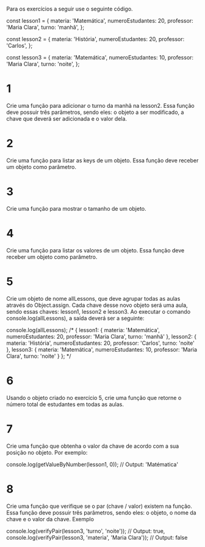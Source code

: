 Para os exercícios a seguir use o seguinte código.

const lesson1 = {
  materia: 'Matemática',
  numeroEstudantes: 20,
  professor: 'Maria Clara',
  turno: 'manhã',
};

const lesson2 = {
  materia: 'História',
  numeroEstudantes: 20,
  professor: 'Carlos',
};

const lesson3 = {
  materia: 'Matemática',
  numeroEstudantes: 10,
  professor: 'Maria Clara',
  turno: 'noite',
};

# 1 
Crie uma função para adicionar o turno da manhã na lesson2. Essa função deve possuir três parâmetros, sendo eles: o objeto a ser modificado, a chave que deverá ser adicionada e o valor dela.

# 2 
Crie uma função para listar as keys de um objeto. Essa função deve receber um objeto como parâmetro.

# 3 
Crie uma função para mostrar o tamanho de um objeto.

# 4 
Crie uma função para listar os valores de um objeto. Essa função deve receber um objeto como parâmetro.

# 5 
Crie um objeto de nome allLessons, que deve agrupar todas as aulas através do Object.assign. Cada chave desse novo objeto será uma aula, sendo essas chaves: lesson1, lesson2 e lesson3. Ao executar o comando console.log(allLessons), a saída deverá ser a seguinte:

console.log(allLessons);
/*
{
  lesson1:
   { materia: 'Matemática',
     numeroEstudantes: 20,
     professor: 'Maria Clara',
     turno: 'manhã' },
  lesson2:
   { materia: 'História',
     numeroEstudantes: 20,
     professor: 'Carlos',
     turno: 'noite' },
  lesson3:
   { materia: 'Matemática',
     numeroEstudantes: 10,
     professor: 'Maria Clara',
     turno: 'noite' }
};
*/
    

# 6 
Usando o objeto criado no exercício 5, crie uma função que retorne o número total de estudantes em todas as aulas.

# 7
Crie uma função que obtenha o valor da chave de acordo com a sua posição no objeto. Por exemplo:

console.log(getValueByNumber(lesson1, 0));
// Output: 'Matématica'

# 8 
Crie uma função que verifique se o par (chave / valor) existem na função. Essa função deve possuir três parâmetros, sendo eles: o objeto, o nome da chave e o valor da chave. Exemplo

console.log(verifyPair(lesson3, 'turno', 'noite'));
// Output: true,
console.log(verifyPair(lesson3, 'materia', 'Maria Clara'));
// Output: false